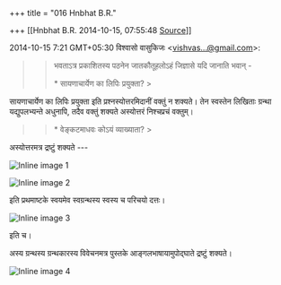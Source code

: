 +++
title = "016 Hnbhat B.R."

+++
[[Hnbhat B.R.	2014-10-15, 07:55:48 [Source](https://groups.google.com/g/samskrita/c/O-ArQvKXvO8)]]



2014-10-15 7:21 GMT+05:30 विश्वासो वासुकिजः \<[vishvas...@gmail.com]()\>:  

> 
> > भवताऽत्र प्रकाशितस्य पठनेन जातकौतूहलोऽहं जिज्ञासे यदि जानाति भवान् -
> > 
> >   
> > 
> > 
> > \* सायणाचार्येण का लिपिः प्रयुक्ता? >
> 
> > 

  

  

सायणाचार्येण का लिपिः प्रयुक्ता इति प्रश्नस्योत्तरमिदानीं वक्तुं न शक्यते। तेन स्वस्तेन लिखिताः ग्रन्था यद्युपलभ्यन्ते अधुनापि, तदैव वक्तुं शक्यते अस्योत्तरं निश्चप्रचं वक्तुम्।  



> 
> > 
> > \* वेङ्कटमाधवः कोऽयं व्याख्याता? >
> 
> > 

  

अस्योत्तरमत्र द्रष्टुं शक्यते ---

  

![Inline image 1](https://groups.google.com/group/samskrita/attach/e3f9c767076e6b79/image.png?part=0.4&view=1)

  

  

![Inline image 2](https://groups.google.com/group/samskrita/attach/e3f9c767076e6b79/image.png?part=0.1&view=1)

  

इति प्रथमाष्टके स्वयमेव स्वग्रन्थस्य स्वस्य च परिचयो दत्तः।

  

![Inline image 3](https://groups.google.com/group/samskrita/attach/e3f9c767076e6b79/image.png?part=0.3&view=1)  

  

इति च।

  

अस्य ग्रन्थस्य ग्रन्थकारस्य विवेचनमत्र पुस्तके आङ्गलभाषायामुपोद्घाते द्रष्टुं शक्यते।

  

![Inline image 4](https://groups.google.com/group/samskrita/attach/e3f9c767076e6b79/image.png?part=0.2&view=1)  

  



  



  

